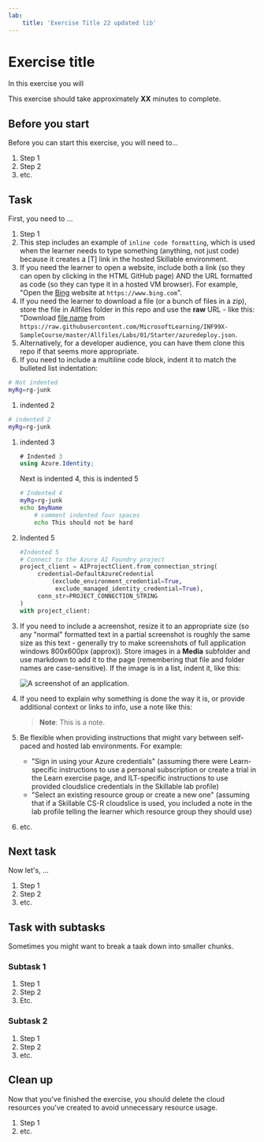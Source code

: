 ```yaml
---
lab:
    title: 'Exercise Title 22 updated lib'
---
```

<!--
Edit the metadata above to manage the list of exercises in the home page of the GitHub site that gets generated.
You can delete the module and edit index.md in the root of the repo to customize the display so that only the exercises are listed
To enable GitHub page publishing, edit the Page settings for the repo and publish from the main branch
-->

# Exercise title <!-- match title in metadata above (and Learn Exercise unit and ILT slide)-->

In this exercise you will <!-- provide a description of what they'll do and why it;s important -->

This exercise should take approximately **XX** minutes to complete. <!-- update with estimated duration -->

## Before you start

<!--
Add steps to get the learner to the starting point" for the exercise. This might be cloning the repo and running a script or performing some manual steps.

Only include this section if its necessary to do some pre-exercise setup AND the same setup steps are required for self-paced (on Learn) and managed (in hosted ILT lab profiles) scenarios. Otherwise delete this section.
If self-paced /ILT-specific setup steps are required, include them in the Learn "Exercise" unit from where they open this exercise and in the Skillable lab profile instructions before this markdown file is imported.

Do not include requirements for getting an Azure (or other) subscription (write the exercise on the assumption the learner has a functioning lab environment - this section is only for exercise-specific steps to get to a starting point)

If there are complex setup steps that apply to ALL of the exercises in the repo (for example, installing and configuring client-side tools), create a separate 00-setup.md file with instructions.
 -->

Before you can start this exercise, you will need to...

1. Step 1
1. Step 2
1. etc.

## Task <!-- Change to an appropriate task title with an imperative verb phrase (e.g. "Do something") -->

First, you need to ...

1. Step 1
1. This step includes an example of `inline code formatting`, which is used when the learner needs to type something (anything, not just code) because it creates a [T] link in the hosted Skillable environment.
1. If you need the learner to open a website, include both a link (so they can open by clicking in the HTML GitHub page) AND the URL formatted as code (so they can type it in a hosted VM browser). For example, "Open the [Bing](https://www.bing.com) website at `https://www.bing.com`".
1. If you need the learner to download a file (or a bunch of files in a zip), store the file in Allfiles folder in this repo and use the **raw** URL - like this: "Download [file name](https://raw.githubusercontent.com/MicrosoftLearning/INF99X-SampleCourse/master/Allfiles/Labs/01/Starter/azuredeploy.json) from `https://raw.githubusercontent.com/MicrosoftLearning/INF99X-SampleCourse/master/Allfiles/Labs/01/Starter/azuredeploy.json`.
1. Alternatively, for a developer audience, you can have them clone this repo if that seems more appropriate.
1. If you need to include a multiline code block, indent it to match the bulleted list indentation:

```bash
# Not indented
myRg=rg-junk
```

1. indented 2

  ```bash
  # indented 2
  myRg=rg-junk
  ```

1. indented 3

   ```csharp
   # Indented 3
   using Azure.Identity;
   ```

     Next is indented 4, this is indented 5

    ```bash
    # Indented 4
    myRg=rg-junk
    echo $myName
        # comment indented four spaces
        echo This should not be hard
    ```

1. Indented 5

     ```python
     #Indented 5
     # Connect to the Azure AI Foundry project
     project_client = AIProjectClient.from_connection_string(
          credential=DefaultAzureCredential
              (exclude_environment_credential=True,
               exclude_managed_identity_credential=True),
          conn_str=PROJECT_CONNECTION_STRING
     )
     with project_client:
     ```

1. If you need to include a acreenshot, resize it to an appropriate size (so any "normal" formatted text in a partial screenshot is roughly the same size as this text - generally try to make screenshots of full application windows 800x600px (approx)). Store images in a **Media** subfolder and use markdown to add it to the page (remembering that file and folder names are case-sensitive). If the image is in a list, indent it, like this:

    ![A screenshot of an application.](./Media/edge-copilot.png) 

1. If you need to explain why something is done the way it is, or provide additional context or links to info, use a note like this:

    > **Note**: This is a note.

1. Be flexible when providing instructions that might vary between self-paced and hosted lab environments. For example:
    - "Sign in using your Azure credentials" (assuming there were Learn-specific instructions to use a personal subscription or create a trial in the Learn exercise page, and ILT-specific instructions to use provided cloudslice credentials in the Skillable lab profile)
    - "Select an existing resource group or create a new one" (assuming that if a Skillable CS-R cloudslice is used, you included a note in the lab profile telling the learner which resource group they should use)
    <!-- The key point is that this markdown file should be environment-agnostic - you need to provide explicit details of things that can vary OUTSIDE of this file (in the Learn exercise page or the Skillable lab profile instructions) -->
1. etc.

## Next task

Now let's, ...

1. Step 1
1. Step 2
1. etc.

## Task with subtasks

Sometimes you might want to break a taak down into smaller chunks.

### Subtask 1

1. Step 1
1. Step 2
1. Etc.

### Subtask 2

1. Step 1
1. Step 2
1. etc.

## Clean up

<!-- Good practice - especially as self-paced learners will be using their own subscriptions -->
<!-- Delete this section if it is not needed -->

Now that you've finished the exercise, you should delete the cloud resources you've created to avoid unnecessary resource usage.

1. Step 1
2. etc.
